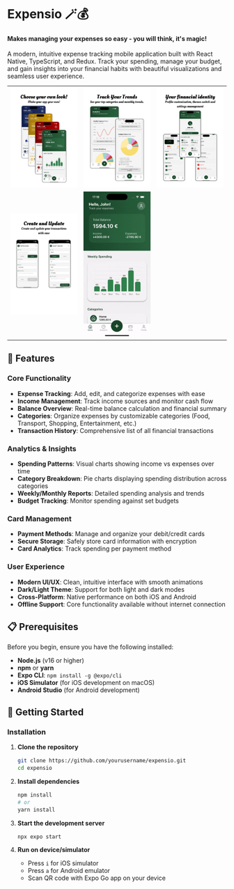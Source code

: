 # Expensio 🪄💰

#### Makes managing your expenses so easy - you will think, it's magic!

A modern, intuitive expense tracking mobile application built with React Native, TypeScript, and Redux. Track your spending, manage your budget, and gain insights into your financial habits with beautiful visualizations and seamless user experience.

|                                                              |                                                        |                                                    |
| ------------------------------------------------------------ | ------------------------------------------------------ | -------------------------------------------------- |
| ![Theme](./assets/app-showcase/myappTheme.png)               | ![Analytics](./assets/app-showcase/myappAnalytics.png) | ![Profile](./assets/app-showcase/myappProfile.png) |
| ![CreateUpdate](./assets/app-showcase/myappCreateUpdate.png) | ![Demo](./assets/app-showcase/myapp1.gif)              |                                                    |

## 🚀 Features

### Core Functionality

- **Expense Tracking**: Add, edit, and categorize expenses with ease
- **Income Management**: Track income sources and monitor cash flow
- **Balance Overview**: Real-time balance calculation and financial summary
- **Categories**: Organize expenses by customizable categories (Food, Transport, Shopping, Entertainment, etc.)
- **Transaction History**: Comprehensive list of all financial transactions

### Analytics & Insights

- **Spending Patterns**: Visual charts showing income vs expenses over time
- **Category Breakdown**: Pie charts displaying spending distribution across categories
- **Weekly/Monthly Reports**: Detailed spending analysis and trends
- **Budget Tracking**: Monitor spending against set budgets

### Card Management

- **Payment Methods**: Manage and organize your debit/credit cards
- **Secure Storage**: Safely store card information with encryption
- **Card Analytics**: Track spending per payment method

### User Experience

- **Modern UI/UX**: Clean, intuitive interface with smooth animations
- **Dark/Light Theme**: Support for both light and dark modes
- **Cross-Platform**: Native performance on both iOS and Android
- **Offline Support**: Core functionality available without internet connection

## 📋 Prerequisites

Before you begin, ensure you have the following installed:

- **Node.js** (v16 or higher)
- **npm** or **yarn**
- **Expo CLI**: `npm install -g @expo/cli`
- **iOS Simulator** (for iOS development on macOS)
- **Android Studio** (for Android development)

## 🚀 Getting Started

### Installation

1. **Clone the repository**

   ```bash
   git clone https://github.com/yourusername/expensio.git
   cd expensio
   ```

2. **Install dependencies**

   ```bash
   npm install
   # or
   yarn install
   ```

3. **Start the development server**

   ```bash
   npx expo start
   ```

4. **Run on device/simulator**
   - Press `i` for iOS simulator
   - Press `a` for Android emulator
   - Scan QR code with Expo Go app on your device
